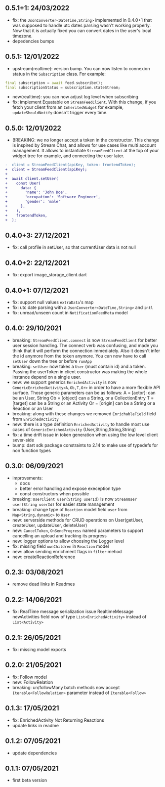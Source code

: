 ## 0.5.1+1: 24/03/2022

- fix: the `JsonConverter<DateTime,String>` implemented in 0.4.0+1 that was supposed to handle utc dates parsing wasn't working properly. Now that it is actually fixed you can convert dates in the user's local timezone.
- depedencies bumps
  
## 0.5.1: 12/01/2022

- upstream(realtime): version bump. You can now listen to connexion status in the `Subscription` class. For example:
  
```dart
final subscription = await feed.subscribe();
final subscriptionStatus = subscription.stateStream;
```
- new(realtime): you can now adjust log level when subscribing
- fix: implement Equatable on `StreamFeedClient`. With this change, if you fetch your client from an `InheritedWidget` for example, `updateShouldNotify` doesn't trigger every time.


## 0.5.0: 12/01/2022

- BREAKING: we no longer accept a token in the constructor. This change is inspired by Stream Chat, and allows for use cases like multi account management. It allows to instantiate `StreamFeedClient` at the top of your widget tree for example, and connecting the user later.
  
```diff
-  client = StreamFeedClient(apiKey, token: frontendToken);
+  client = StreamFeedClient(apiKey);
+
+  await client.setUser(
+    const User(
+      data: {
+        'name': 'John Doe',
+        'occupation': 'Software Engineer',
+        'gender': 'male'
+      },
+    ),
+    frontendToken,
+  );
```


## 0.4.0+3: 27/12/2021

- fix: call profile in setUser, so that currentUser data is not null


## 0.4.0+2: 22/12/2021

- fix: export image_storage_client.dart


## 0.4.0+1: 07/12/2021

- fix: support null values `extraData`'s map
- fix: utc date parsing with a `JsonConverter<DateTime,String>` and `intl`
- fix: unread/unseen count in `NotificationFeedMeta` model


## 0.4.0: 29/10/2021

- breaking: `StreamFeedClient.connect` is now `StreamFeedClient` for better user session handling.
The connect verb was confusing, and made you think that it will perform the connection immediately. Also it doesn't infer the id anymore from the token anymore. You can now have to call `setUser` down the tree or before `runApp`
- breaking: `setUser` now takes a `User` (must contain id) and a token. Passing the userToken in client constructor was making the whole instance depend on a single user.
- new: we support generics
`EnrichedActivity` is now `GenericEnrichedActivity<A,Ob,T,Or>` in order to have a more flexible API surface. Those generic parameters can be as follows:
A = [actor]: can be an User, String
Ob = [object] can a String, or a CollectionEntry
T = [target] can be a String or an Activity
Or = [origin] can be a String or a Reaction or an User
- breaking: along with these changes we removed `EnrichableField` field from `EnrichedActivity` 
- new: there is a type definition `EnrichedActivity` to handle most use cases of `GenericEnrichedActivity` (User,String,String,String)
- fix: a time drift issue in token generation when using the low level client sever-side
- bump: dart sdk package constraints to 2.14 to make use of typedefs for non function types


## 0.3.0: 06/09/2021

- improvements: 
  - docs
  - better error handling and expose exeception type
  - const constructors when possible
- breaking: `UserClient user(String userId)` is now `StreamUser user(String userId)` for easier state management
- breaking: change type of `Reaction` model field `user` from  `Map<String,dynamic>` to `User`
- new: serverside methods for CRUD operations on User(getUser, createUser, updateUser, deleteUser)
- new: `CancelToken`, `OnSendProgress` named parameters to support cancelling an upload and tracking its progress
- new: logger options to allow choosing the Logger level
- fix: missing field `ownChildren` in `Reaction` model
- new: allow sending enrichment flags in `filter` mehod
- new: createReactionReference
  
## 0.2.3: 03/08/2021

- remove dead links in Readmes
  
## 0.2.2: 14/06/2021

- fix: RealTime message serialization issue
RealtimeMessage newActivities field now of type `List<EnrichedActivity>` instead of `List<Activity>`

## 0.2.1: 26/05/2021

- fix: missing model exports

## 0.2.0: 21/05/2021

- fix: Follow model
- new: FollowRelation 
- breaking: un/followMany batch methods now accept `Iterable<FollowRelation>` parameter instead of `Iterable<Follow>`

## 0.1.3: 17/05/2021

- fix: EnrichedActivity Not Returning Reactions 
- update links in readme

## 0.1.2: 07/05/2021

- update dependencies

## 0.1.1: 07/05/2021

- first beta version